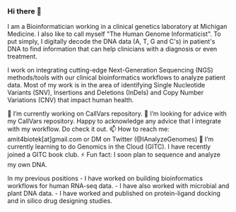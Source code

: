 ### Hi there 👋
I am a Bioinformatician working in a clinical genetics laboratory at Michigan Medicine. I also like to call myself "The Human Genome Informaticist". To put simply, I digitally decode the DNA data (A, T, G and C's) in patient's DNA to find information that can help clinicians with a diagnosis or even treatment.

I work on integrating cutting-edge Next-Generation Sequencing (NGS) methods/tools with our clinical bioinformatics workflows to analyze patient data. Most of my work is in the area of identifying Single Nucleotide Variants (SNV), Insertions and Deletions (InDels) and Copy Number Variations (CNV) that impact human health. 

🔭 I’m currently working on CallVars repository.
🤔 I’m looking for advice with my CallVars repository. Happy to acknowledge any advice that I integrate with my workflow. Do check it out. 
📫 How to reach me: amit4biotek[at]gmail.com or DM on Twitter (@IAnalyzeGenomes)
🌱 I’m currently learning to do Genomics in the Cloud (GITC). I have recently joined a GITC book club. 
⚡ Fun fact: I soon plan to sequence and analyze my own DNA.


  In my previous positions 
    - I have worked on building bioinformatics workflows for human RNA-seq data.
    - I have also worked with microbial and plant DNA data.
    - I have worked and published on protein-ligand docking and in silico drug designing studies.
